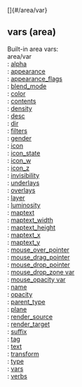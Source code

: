 []{#/area/var}    
## vars (area)    
Built-in area vars:    
area/var    
:   [alpha](/ref/atom/var/alpha/alpha.md)    
:   [appearance](/ref/atom/var/appearance/appearance.md)    
:   [appearance_flags](/ref/atom/var/appearance_flags/appearance_flags.md)    
:   [blend_mode](/ref/atom/var/blend_mode/blend_mode.md)    
:   [color](/ref/atom/var/color/color.md)    
:   [contents](/ref/atom/var/contents/contents.md)    
:   [density](/ref/atom/var/density/density.md)    
:   [desc](/ref/atom/var/desc/desc.md)    
:   [dir](/ref/atom/var/dir/dir.md)    
:   [filters](/ref/atom/var/filters/filters.md)    
:   [gender](/ref/atom/var/gender/gender.md)    
:   [icon](/ref/atom/var/icon/icon.md)    
:   [icon_state](/ref/atom/var/icon_state/icon_state.md)    
:   [icon_w](/ref/atom/var/icon_w/icon_w.md)    
:   [icon_z](/ref/atom/var/icon_z/icon_z.md)    
:   [invisibility](/ref/atom/var/invisibility/invisibility.md)    
:   [underlays](/ref/atom/var/underlays/underlays.md)    
:   [overlays](/ref/atom/var/overlays/overlays.md)    
:   [layer](/ref/atom/var/layer/layer.md)    
:   [luminosity](/ref/atom/var/luminosity/luminosity.md)    
:   [maptext](/ref/atom/var/maptext/maptext.md)    
:   [maptext_width](/ref/atom/var/maptext_width/maptext_width.md)    
:   [maptext_height](/ref/atom/var/maptext_height/maptext_height.md)    
:   [maptext_x](/ref/atom/var/maptext_x/maptext_x.md)    
:   [maptext_y](/ref/atom/var/maptext_y/maptext_y.md)    
:   [mouse_over_pointer](/ref/atom/var/mouse_over_pointer/mouse_over_pointer.md)    
:   [mouse_drag_pointer](/ref/atom/var/mouse_drag_pointer/mouse_drag_pointer.md)    
:   [mouse_drop_pointer](/ref/atom/var/mouse_drop_pointer/mouse_drop_pointer.md)    
:   [mouse_drop_zone var](/ref/atom/var/mouse_drop_zone/mouse_drop_zone.md)    
:   [mouse_opacity var](/ref/atom/var/mouse_opacity/mouse_opacity.md)    
:   [name](/ref/atom/var/name/name.md)    
:   [opacity](/ref/atom/var/opacity/opacity.md)    
:   [parent_type](/ref/area/var/parent_type/parent_type.md)    
:   [plane](/ref/atom/var/plane/plane.md)    
:   [render_source](/ref/atom/var/render_source/render_source.md)    
:   [render_target](/ref/atom/var/render_target/render_target.md)    
:   [suffix](/ref/atom/var/suffix/suffix.md)    
:   [tag](/ref/datum/var/tag/tag.md)    
:   [text](/ref/atom/var/text/text.md)    
:   [transform](/ref/atom/var/transform/transform.md)    
:   [type](/ref/datum/var/type/type.md)    
:   [vars](/ref/datum/var/vars/vars.md)    
:   [verbs](/ref/atom/var/verbs/verbs.md)  